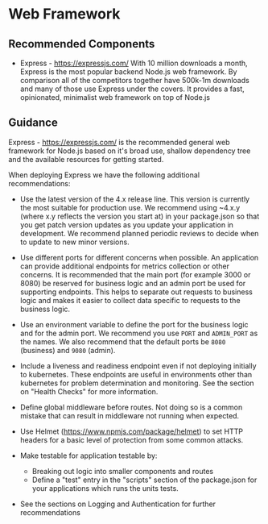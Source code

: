 # Web Framework

## Recommended Components

* Express - https://expressjs.com/
  With 10 million downloads a month, Express is the most popular backend Node.js web framework.
  By comparison all of the competitors together have 500k-1m downloads and many of those use Express under the covers.
  It provides a fast, opinionated, minimalist web framework on top of Node.js 

## Guidance

Express - https://expressjs.com/ is the recommended general web framework for Node.js based on it's broad use, shallow dependency tree and the available resources for getting started.

When deploying Express we have the following additional recommendations:

* Use the latest version of the 4.x release line. This version is currently the most suitable for production use.
  We recommend using ~4.x.y (where x.y reflects the version you start at) in your package.json so that you get patch
  version updates as you update your application in development.  We recommend planned periodic reviews
  to decide when to update to new minor versions.

* Use different ports for different concerns when possible.
  An application can provide additional endpoints for metrics collection or other concerns. It is recommended that
  the main port (for example 3000 or 8080) be reserved for business logic and an admin
  port be used for supporting endpoints. This helps to separate out requests to business logic and makes it easier to collect
  data specific to requests to the business logic.

* Use an environment variable to define the port for the business logic and for the admin port.
  We recommend you use `PORT` and `ADMIN_PORT` as the names. We also recommend that the default ports be `8080` (business) and `9080` (admin).

* Include a liveness and readiness endpoint even if not deploying initially to kubernetes.  These endpoints are useful in environments
  other than kubernetes for problem determination and monitoring. See the section on "Health Checks" for more information.

* Define global middleware before routes. Not doing so is a common mistake that can result in middleware not running when expected.

* Use Helmet (https://www.npmjs.com/package/helmet) to set HTTP headers for a basic level of protection from some common attacks.

* Make testable for application testable by:
  * Breaking out logic into smaller components and routes
  * Define a "test" entry in the "scripts" section of the package.json for your applications which runs the units tests.

* See the sections on Logging and Authentication for further recommendations

